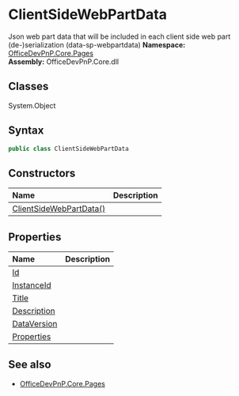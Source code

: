 # ClientSideWebPartData
Json web part data that will be included in each client side web part (de-)serialization (data-sp-webpartdata)
**Namespace:** [OfficeDevPnP.Core.Pages](OfficeDevPnP.Core.Pages.md)  
**Assembly:** OfficeDevPnP.Core.dll  
## Classes
System.Object  
## Syntax
```C#
public class ClientSideWebPartData
```
## Constructors
|**Name**|**Description**|
|:-----|:-----|
| [ClientSideWebPartData()](ClientSideWebPartDataconstructor1details.md) | 
## Properties
|**Name**|**Description**|
|:-----|:-----|
| [Id](ClientSideWebPartData.Id.md) | 
| [InstanceId](ClientSideWebPartData.InstanceId.md) | 
| [Title](ClientSideWebPartData.Title.md) | 
| [Description](ClientSideWebPartData.Description.md) | 
| [DataVersion](ClientSideWebPartData.DataVersion.md) | 
| [Properties](ClientSideWebPartData.Properties.md) | 
## See also
- [OfficeDevPnP.Core.Pages](OfficeDevPnP.Core.Pages.md)
